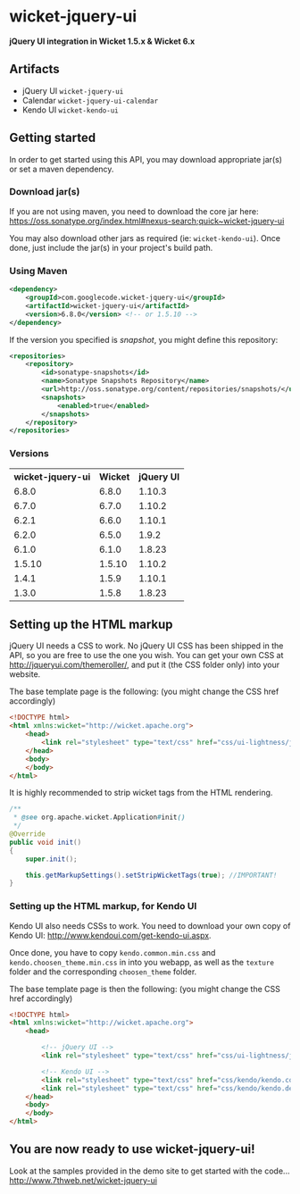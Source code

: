 # wicket-jquery-ui
**jQuery UI integration in Wicket 1.5.x &amp; Wicket 6.x**

## Artifacts
- jQuery UI `wicket-jquery-ui`
- Calendar `wicket-jquery-ui-calendar`
- Kendo UI `wicket-kendo-ui`

## Getting started
In order to get started using this API, you may download appropriate jar(s) or set a maven dependency.

### Download jar(s)
If you are not using maven, you need to download the core jar here:
<https://oss.sonatype.org/index.html#nexus-search;quick~wicket-jquery-ui>

You may also download other jars as required (ie: `wicket-kendo-ui`).
Once done, just include the jar(s) in your project's build path.

### Using Maven

```xml
<dependency>
    <groupId>com.googlecode.wicket-jquery-ui</groupId>
    <artifactId>wicket-jquery-ui</artifactId>
    <version>6.8.0</version> <!-- or 1.5.10 -->
</dependency>
```

If the version you specified is *snapshot*, you might define this repository:
```xml
<repositories>
    <repository>
        <id>sonatype-snapshots</id>
        <name>Sonatype Snapshots Repository</name>
        <url>http://oss.sonatype.org/content/repositories/snapshots/</url>
        <snapshots>
            <enabled>true</enabled>
        </snapshots>
    </repository>
</repositories>
```

### Versions

<table>
<tr><th>wicket-jquery-ui</th><th>Wicket</th><th>jQuery UI</th></tr>
<tr><td>6.8.0</td><td>6.8.0</td><td>1.10.3</td></tr>
<tr><td>6.7.0</td><td>6.7.0</td><td>1.10.2</td></tr>
<tr><td>6.2.1</td><td>6.6.0</td><td>1.10.1</td></tr>
<tr><td>6.2.0</td><td>6.5.0</td><td>1.9.2</td></tr>
<tr><td>6.1.0</td><td>6.1.0</td><td>1.8.23</td></tr>
<tr><td>1.5.10</td><td>1.5.10</td><td>1.10.2</td></tr>
<tr><td>1.4.1</td><td>1.5.9</td><td>1.10.1</td></tr>
<tr><td>1.3.0</td><td>1.5.8</td><td>1.8.23</td></tr>
</table>

## Setting up the HTML markup
jQuery UI needs a CSS to work. No jQuery UI CSS has been shipped in the API, so you are free to use the one you wish.
You can get your own CSS at <http://jqueryui.com/themeroller/>, and put it (the CSS folder only) into your website.

The base template page is the following: (you might change the CSS href accordingly)
```html
<!DOCTYPE html>
<html xmlns:wicket="http://wicket.apache.org">
    <head>
        <link rel="stylesheet" type="text/css" href="css/ui-lightness/jquery-ui-1.10.3.custom.min.css" />
    </head>
    <body>
    </body>
</html>
```

It is highly recommended to strip wicket tags from the HTML rendering.
```java
/**
 * @see org.apache.wicket.Application#init()
 */
@Override
public void init()
{
	super.init();

	this.getMarkupSettings().setStripWicketTags(true); //IMPORTANT!
}
```

### Setting up the HTML markup, for Kendo UI
Kendo UI also needs CSSs to work. You need to download your own copy of Kendo UI: <http://www.kendoui.com/get-kendo-ui.aspx>.

Once done, you have to copy `kendo.common.min.css` and `kendo.choosen_theme.min.css` in into you webapp,
as well as the `texture` folder and the corresponding `choosen_theme` folder.

The base template page is then the following: (you might change the CSS href accordingly)
```html
<!DOCTYPE html>
<html xmlns:wicket="http://wicket.apache.org">
    <head>

        <!-- jQuery UI -->
        <link rel="stylesheet" type="text/css" href="css/ui-lightness/jquery-ui-1.10.3.custom.min.css" />

        <!-- Kendo UI -->
        <link rel="stylesheet" type="text/css" href="css/kendo/kendo.common.min.css" media="all" />
        <link rel="stylesheet" type="text/css" href="css/kendo/kendo.default.min.css" media="all" />
    </head>
    <body>
    </body>
</html>
```

## You are now ready to use wicket-jquery-ui!
Look at the samples provided in the demo site to get started with the code...
<http://www.7thweb.net/wicket-jquery-ui>
